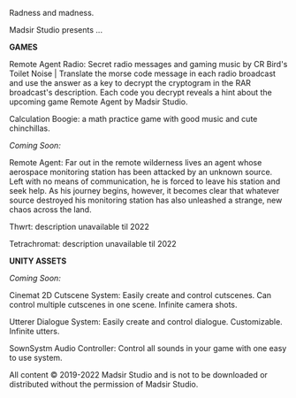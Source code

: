 Radness and madness.

Madsir Studio presents ...

**GAMES**

Remote Agent Radio: Secret radio messages and gaming music by CR Bird's Toilet Noise | Translate the morse code message in each radio broadcast and use the answer as a key to decrypt the cryptogram in the RAR broadcast's description. Each code you decrypt reveals a hint about the upcoming game Remote Agent by Madsir Studio.

Calculation Boogie: a math practice game with good music and cute chinchillas.

*Coming Soon:*

Remote Agent: Far out in the remote wilderness lives an agent whose aerospace monitoring station has been attacked by an unknown source. Left with no means of communication, he is forced to leave his station and seek help. As his journey begins, however, it becomes clear that whatever source destroyed his monitoring station has also unleashed a strange, new chaos across the land.

Thwrt: description unavailable til 2022

Tetrachromat: description unavailable til 2022


**UNITY ASSETS**

*Coming Soon:*

Cinemat 2D Cutscene System: Easily create and control cutscenes. Can control multiple cutscenes in one scene. Infinite camera shots.

Utterer Dialogue System: Easily create and control dialogue. Customizable. Infinite utters.

SownSystm Audio Controller: Control all sounds in your game with one easy to use system.

All content © 2019-2022 Madsir Studio and is not to be downloaded or distributed without the permission of Madsir Studio.
